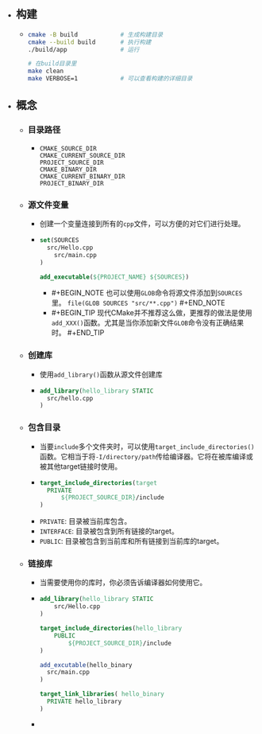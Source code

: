 - ## 构建
	- ```bash
	  cmake -B build			# 生成构建目录
	  cmake --build build		# 执行构建
	  ./build/app				# 运行
	  
	  # 在build目录里
	  make clean
	  make VERBOSE=1 			# 可以查看构建的详细目录
	  ```
- ## 概念
	- ### 目录路径
		- ```text
		  CMAKE_SOURCE_DIR
		  CMAKE_CURRENT_SOURCE_DIR
		  PROJECT_SOURCE_DIR
		  CMAKE_BINARY_DIR
		  CMAKE_CURRENT_BINARY_DIR
		  PROJECT_BINARY_DIR
		  ```
	- ### 源文件变量
		- 创建一个变量连接到所有的`cpp`文件，可以方便的对它们进行处理。
		- ```cmake
		  set(SOURCES
		  	src/Hello.cpp
		      src/main.cpp
		  )
		  
		  add_executable(${PROJECT_NAME} ${SOURCES})
		  ```
			- #+BEGIN_NOTE
			  也可以使用`GLOB`命令将源文件添加到`SOURCES`里。
			  `file(GLOB SOURCES "src/**.cpp")` 
			  #+END_NOTE
			- #+BEGIN_TIP
			  现代CMake并不推荐这么做，更推荐的做法是使用`add_XXX()`函数。尤其是当你添加新文件`GLOB`命令没有正确结果时。
			  #+END_TIP
	- ### 创建库
		- 使用`add_library()`函数从源文件创建库
		- ```cmake
		  add_library(hello_library STATIC
		  	src/hello.cpp
		  )
		  ```
	- ### 包含目录
		- 当要`include`多个文件夹时，可以使用`target_include_directories()`函数。它相当于将`-I/directory/path`传给编译器。它将在被库编译或被其他target链接时使用。
		- ```cmake
		  target_include_directories(target
		  	PRIVATE
		      	${PROJECT_SOURCE_DIR}/include
		  )
		  ```
		- `PRIVATE`: 目录被当前库包含。
		- `INTERFACE`: 目录被包含到所有链接的target。
		- `PUBLIC`: 目录被包含到当前库和所有链接到当前库的target。
	- ### 链接库
		- 当需要使用你的库时，你必须告诉编译器如何使用它。
		- ```cmake
		  add_library(hello_library STATIC 
		      src/Hello.cpp
		  )
		  
		  target_include_directories(hello_library
		      PUBLIC 
		          ${PROJECT_SOURCE_DIR}/include
		  )
		  
		  add_excutable(hello_binary
		  	src/main.cpp
		  )
		  
		  target_link_libraries( hello_binary
		  	PRIVATE hello_library
		  )
		  ```
		-